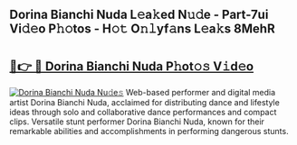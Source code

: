## Dorina Bianchi Nuda L𝚎a𝚔ed N𝚞𝚍e - Part-7ui Vi𝚍𝚎o P𝚑𝚘tos - H𝚘𝚝 O𝚗𝚕yf𝚊ns L𝚎a𝚔s 8MehR

# <h2><a href="http://kf1z8sj.oniu.top/?m=Dorina+Bianchi+Nuda">🔗👉 🔴 Dorina Bianchi Nuda P𝚑ot𝚘𝚜 V𝚒d𝚎o</a></h2>

[![Dorina Bianchi Nuda Nu𝚍e𝚜](https://i.imgur.com/0qMVB7G.gif)](http://kf1z8sj.oniu.top/?m=Dorina+Bianchi+Nuda)
Web-based performer and digital media artist Dorina Bianchi Nuda, acclaimed for distributing dance and lifestyle ideas through solo and collaborative dance performances and compact clips. Versatile stunt performer Dorina Bianchi Nuda, known for their remarkable abilities and accomplishments in performing dangerous stunts.  

